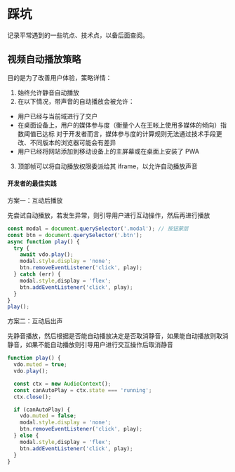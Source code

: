 # 踩坑

记录平常遇到的一些坑点、技术点，以备后面查阅。

## 视频自动播放策略

目的是为了改善用户体验，策略详情：
1. 始终允许静音自动播放
2. 在以下情况，带声音的自动播放会被允许：
  - 用户已经与当前域进行了交户
  - 在桌面设备上，用户的媒体参与度（衡量个人在王帐上使用多媒体的倾向）指数阈值已达标
    对于开发者而言，媒体参与度的计算规则无法通过技术手段更改、不同版本的浏览器可能会有差异
  - 用户已经将网站添加到移动设备上的主屏幕或在桌面上安装了 PWA
3. 顶部帧可以将自动播放权限委派给其 iframe，以允许自动播放声音

#### 开发者的最佳实践

方案一：互动后播放

先尝试自动播放，若发生异常，则引导用户进行互动操作，然后再进行播放

```js
const modal = document.querySelector('.modal'); // 按钮蒙层
const btn = document.querySelector('.btn');
async function play() {
  try {
    await vdo.play();
    modal.style.display = 'none';
    btn.removeEventListener('click', play);
  } catch (err) {
    modal.style,display = 'flex';
    btn.addEventListener('click', play);
  }
}
play();
```

方案二：互动后出声

先静音播放，然后根据是否能自动播放决定是否取消静音，如果能自动播放则取消静音，如果不能自动播放则引导用户进行交互操作后取消静音

```js
function play() {
  vdo.muted = true;
  vdo.play();

  const ctx = new AudioContext();
  const canAutoPlay = ctx.state === 'running';
  ctx.close();

  if (canAutoPlay) {
    vdo.muted = false;
    modal.style.display = 'none';
    btn.removeEventListener('click', play);
  } else {
    modal.style,display = 'flex';
    btn.addEventListener('click', play);
  }
}
```
